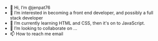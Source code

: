 - 👋 Hi, I’m @jenpat76
- 👀 I’m interested in becoming a front end developer, and possibly a full stack developer
- 🌱 I’m currently learning HTML and CSS, then it's on to JavaScript.
- 💞️ I’m looking to collaborate on ...
- 📫 How to reach me email

<!---
jenpat76/jenpat76 is a ✨ special ✨ repository because its `README.md` (this file) appears on your GitHub profile.
You can click the Preview link to take a look at your changes.
--->
